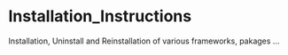 # Installation_Instructions
Installation, Uninstall and Reinstallation of various frameworks, pakages ...
